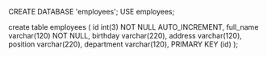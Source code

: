 CREATE DATABASE 'employees';
USE employees;

create table employees (
id  int(3) NOT NULL AUTO_INCREMENT,
full_name varchar(120) NOT NULL,
birthday varchar(220),
address varchar(120),
position varchar(220),
department varchar(120),
PRIMARY KEY (id)
);